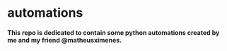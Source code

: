 # automations

#### This repo is dedicated to contain some python automations created by me and my friend @matheusximenes.
